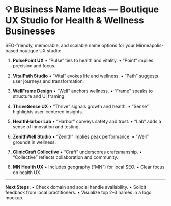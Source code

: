 # 💡 Business Name Ideas — Boutique UX Studio for Health & Wellness Businesses

SEO-friendly, memorable, and scalable name options for your Minneapolis-based boutique UX studio:

1. **PulsePoint UX**
   • “Pulse” ties to health and vitality.
   • “Point” implies precision and focus.

2. **VitalPath Studio**
   • “Vital” evokes life and wellness.
   • “Path” suggests user journeys and transformation.

3. **WellFrame Design**
   • “Well” anchors wellness.
   • “Frame” speaks to structure and UI framing.

4. **ThriveSense UX**
   • “Thrive” signals growth and health.
   • “Sense” highlights user-centered insights.

5. **HealthHarbor Lab**
   • “Harbor” conveys safety and trust.
   • “Lab” adds a sense of innovation and testing.

6. **ZenithWell Studio**
   • “Zenith” implies peak performance.
   • “Well” grounds in wellness.

7. **ClinicCraft Collective**
   • “Craft” underscores craftsmanship.
   • “Collective” reflects collaboration and community.

8. **MN Health UX**
   • Includes geography (“MN”) for local SEO.
   • Clear focus on health UX.

---

**Next Steps:**
• Check domain and social handle availability.
• Solicit feedback from local practitioners.
• Visualize top 2–3 names in a logo mockup.
